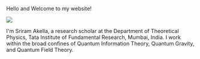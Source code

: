 Hello and Welcome to my website! 

![](assets/profile-picture.jpg)

I'm Sriram Akella, a research scholar at the Department of Theoretical Physics, Tata Institute of Fundamental Research, Mumbai, India. I work within the broad confines of Quantum Information Theory, Quantum Gravity, and Quantum Field Theory.